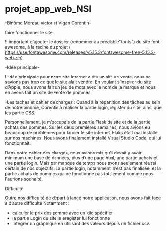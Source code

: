 # projet_app_web_NSI

-Binôme Moreau victor et Vigan Corentin-

faire fonctionner le site

!! important d'ajouter le dossier (renommer au préalable"fonts") du site font awesome, à la racine du projet ( https://use.fontawesome.com/releases/v5.15.3/fontawesome-free-5.15.3-web.zip)

-Idée principale-

L’idée principale pour notre site internet a été un site de vente.
nous ne savions pas trop ce que le site alait vendre. En voulant s’inspirer du site d’Apple, 
nous avons fait un jeu de mots avec le nom de la marque et nous en avons fait un site de vente de pommes.


-Les taches et cahier de charges : 
Quand à la répartition des tâches au sein de notre binôme, Corentin à réaliser la partie login, 
register du site, ainsi que les partie CSS.


Personnellement, je m’occupais de la partie Flask du site et de la partie achats des pommes.
Sur les deux premières semaines, nous avions eu beaucoup de problèmes pour lancer le site internet. Flaks était mal installé sur nos machines. 
Nous avons finalement installé Visual Studio Code, qui lui fonctionnait.

Dans notre cahier des charges, nous avions mis qu’il devait y avoir minimum une base de données, plus d’une page html, une partie achats et une partie login.
Mais par manque de temps nous avons seulement réussi certain de nos objectifs. La partie login, notamment, 
n’est pas finalisée, et la partie achats de pommes qui ne fonctionne pas totalement comme nous l'aurions souhaité.

Difficulté 

Outre nos difficulté de départ à lancé notre application, nous avons fait face à d’autre difficulté Notamment : 

- calculer le prix des pomme avec un kilo spécifier
- la partie Login du site le eregister lui fonctionne
- Intégrer un graphique en utilisant des valeurs depuis un fichier csv.
